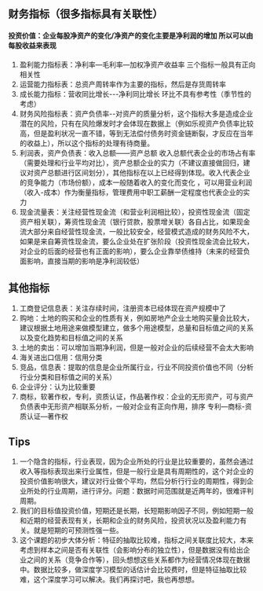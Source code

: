 ## 财务指标（很多指标具有关联性）
#### 投资价值：企业每股净资产的变化/净资产的变化主要是净利润的增加 所以可以由每股收益来表现
1. 盈利能力指标表：净利率—毛利率—加权净资产收益率  三个指标一般具有正向相关性  
2. 运营能力指标表：总资产周转率作为主要的指标，然后是存货周转率
3. 成长能力指标：营收同比增长---净利同比增长    环比不具有参考性（季节性的考虑）
4. 财务风险指标表：资产负债率--对资产的质量分析，这个指标大多是造成企业潜在的风险，只有在风险爆发时才会体现在数据上（例如乐视资产负债率比较高，但是盈利状况一直不错，等到无法偿付债务时资金链断裂，才反应在当年的收益上），所以这个指标的处理有待商量。
5. 利润表，资产负债表：收入总额——资产总额 收入总额代表企业的市场占有率（需要处理和行业平均对比），资产总额企业的实力（不建议直接做回归，建议对资产总额进行区间划分），其他指标在以上已经得到体现。收入代表企业的竞争能力（市场份额），成本一般随着收入的变化而变化 ，可以用营业利润（收入-成本）作为衡量指标，管理费用中职工薪酬一定程度也代表企业的实力
6. 现金流量表：关注经营性现金流（和营业利润相比较），投资性现金流（固定资产相关联），筹资性现金流（银行贷款，股票增关联）各自占比，如果现金流大部分来自经营性现金流，一般比较安全，经营模式造成的财务风险不大，如果是来自筹资性现金流，要么企业处在扩张阶段（投资性现金流会比较大，对企业的后面的经营也有正面的影响），要么企业靠举债维持（未来的经营负面影响，直接当期的影响是净利润较低）

## 其他指标
1. 工商登记信息表：关注存续时间，注册资本已经体现在资产规模中了
2. 购地：土地的购买和企业的性质有关，例如房地产企业土地购买量会比较大，建议根据土地用途来做模型建立，做多个用途模型，总量和目标值之间的关系以及变化趋势和目标值之间的关系
3. 土地的卖出：可以增加当期净利润，但是一般对企业的后续经营不会太大影响
4. 海关进出口信用：信用分类
5. 竞品，信息表：提取的信息是企业所属行业，行业不同投资价值也不同（分析行业分类和目标值之间的关系）
6. 企业评分：认为比较重要
7. 商标，软著作权，专利，资质认证，作品著作权：企业的无形资产，可与资产负债表中无形资产相联系分析，一般对企业有正向作用，排序 专利—商标-资质认证—著作权

## Tips
1. 一个隐含的指标，行业表现，因为企业所处的行业是比较重要的，虽然会通过收入等指标表现出来行业属性，但是一般行业是具有周期性的，这个对企业的投资价值影响很大，建议对行业做个平均，然后分析行行业的周期性，得到企业所处的行业周期，进行评分。问题：数据时间范围就是近两年的，很难评判周期。
2. 我们的目标值投资价值，短期还是长期，长短期影响因子不同，例如短期一般和近期的经营表现有关，长期和企业的财务风险，投资状况以及盈利能力有关。就是短期的可预测性强一些。
3. 这个课题的初步大体分析：特征的抽取比较难，指标之间关联度比较大，本来考虑到样本之间是否有关联性（会影响分布的独立性），但是数据没有给出企业之间的关系（竞争合作等），回头想想这些关系都作为经营情况体现在数据中。数据比较多，做深度学习模型的话估计会比较费时，但是特征抽取比较难，这个深度学习可以解决。我们再探讨吧，我也再想想。
